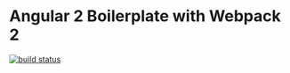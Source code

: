 # Angular 2 Boilerplate with Webpack 2

[![build status](https://gitlab.com/jooskim/ng-webpack/badges/master/build.svg)](https://gitlab.com/jooskim/ng-webpack/commits/master)

